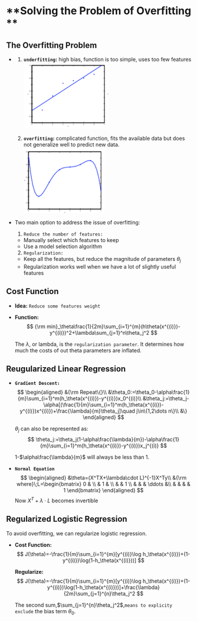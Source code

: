 # **Solving the Problem of Overfitting **

## **The Overfitting Problem**

* 
  1. **`underfitting`:** high bias, function is too simple, uses too few features
  ![](https://raw.githubusercontent.com/Achilles-10/machine_learning/master/Notes/imgs/spo/spo_1.png)

  2. **`overfitting`:** complicated function, fits the available data but does not generalize well to predict new data.
   ![](https://raw.githubusercontent.com/Achilles-10/machine_learning/master/Notes/imgs/spo/spo_2.png)


* Two main option to address the issue of overfitting:
  1. `Reduce the number of features:`
   * Manually select which features to keep
   * Use a model selection algorithm
  
  2. `Regularization:`
   * Keep all the features, but reduce the magnitude of parameters $\theta_j$
   * Regularization works well when we have a lot of slightly useful features

## **Cost Function**

* **Idea:** `Reduce some features weight`

* **Function:**
  $$ {\rm min}_\theta\frac{1}{2m}\sum_{i=1}^{m}(h\theta(x^{(i)})-y^{(i)})^2+\lambda\sum_{j=1}^n\theta_j^2 $$

  The $\lambda$, or lambda, is the `regularization parameter`. It determines how much the costs of out theta parameters are inflated.

## **Reugularized Linear Regression**

* **`Gradient Descent:`**
  $$ \begin{aligned}
     &{\rm Repeat\{}\\
     &\theta_0:=\theta_0-\alpha\frac{1}{m}\sum_{i=1}^m(h_\theta(x^{(i)})-y^{(i)})x_0^{(i)}\\
     &\theta_j:=\theta_j-\alpha[(\frac{1}{m}\sum_{i=1}^m(h_\theta(x^{(i)})-y^{(i)})x^{(i)})+\frac{\lambda}{m}\theta_j]\quad j\in\{1,2\dots n\}\\
     &\}
  \end{aligned} $$

  $\theta_j$ can also be represented as:
  $$ \theta_j:=\theta_j(1-\alpha\frac{\lambda}{m})-\alpha\frac{1}{m}\sum_{i=1}^m(h_\theta(x^{(i)})-y^{(i)})x_j^{(i)} $$

  1-$\alpha\frac{\lambda}{m}$ will always be less than 1.

* **`Normal Equation`**
  $$ \begin{aligned}
     &\theta=(X^TX+\lambda\cdot L)^{-1}X^Ty\\
     &{\rm where}\;L=\begin{bmatrix}
        0 & \\
          & 1 & \\
          &   & 1 \\
          &   &   & \ddots &\\
          &   &   &   & 1
     \end{bmatrix}
  \end{aligned} $$
  Now $X^T+\lambda\cdot L$ becomes invertible

## **Regularized Logistic Regression**

To avoid overfitting, we can regularize logistic regression.

* **Cost Function:**
  $$ J(\theta)=-\frac{1}{m}\sum_{i=1}^{m}[y^{(i)}\log h_\theta(x^{(i)})+(1-y^{(i)})\log(1-h_\theta(x^{(i)}))] $$

  **Regularize:**
  $$ J(\theta)=-\frac{1}{m}\sum_{i=1}^{m}[y^{(i)}\log h_\theta(x^{(i)})+(1-y^{(i)})\log(1-h_\theta(x^{(i)}))]+\frac{\lambda}{2m}\sum_{j=1}^{n}\theta_j^2 $$

  The second sum,$\sum_{j=1}^{n}\theta_j^2$,`means to explicity exclude` the bias term $\theta_0$.